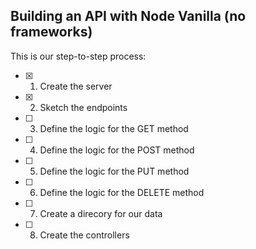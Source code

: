 ## Building an API with Node Vanilla (no frameworks)

This is our step-to-step process:

- [x] 1. Create the server
- [x] 2. Sketch the endpoints
- [ ] 3. Define the logic for the GET method
- [ ] 4. Define the logic for the POST method
- [ ] 5. Define the logic for the PUT method
- [ ] 6. Define the logic for the DELETE method
- [ ] 7. Create a  direcory for our data
- [ ] 8. Create the controllers
